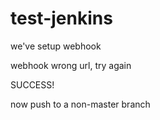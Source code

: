 # test-jenkins

we've setup webhook

webhook wrong url, try again

SUCCESS!

now push to a non-master branch

